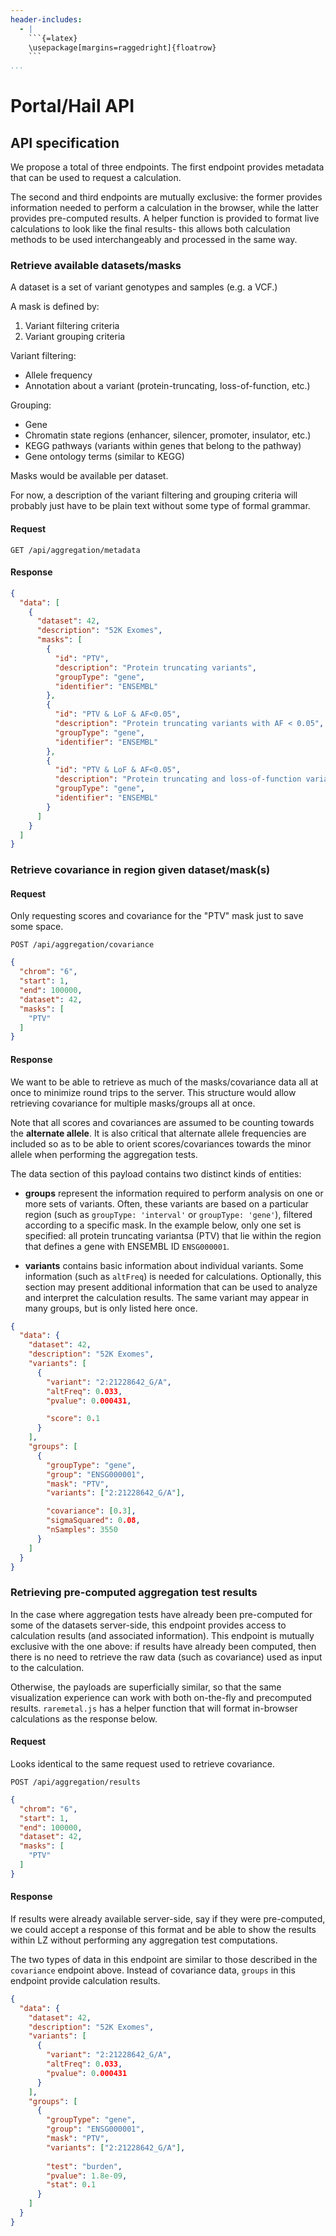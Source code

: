 ```yaml
---
header-includes:
  - |
    ```{=latex}
    \usepackage[margins=raggedright]{floatrow}
    ```
...
```


# Portal/Hail API

## API specification

We propose a total of three endpoints. The first endpoint provides metadata that can be used to request a calculation.

The second and third endpoints are mutually exclusive: the former provides information needed to perform a calculation 
in the browser, while the latter provides pre-computed results.  A helper function is provided to format live 
calculations to look like the final results- this allows both calculation methods to be used interchangeably and 
processed in the same way.

### Retrieve available datasets/masks

A dataset is a set of variant genotypes and samples (e.g. a VCF.) 

A mask is defined by:

1. Variant filtering criteria
2. Variant grouping criteria

Variant filtering:

* Allele frequency
* Annotation about a variant (protein-truncating, loss-of-function, etc.)

Grouping:

* Gene
* Chromatin state regions (enhancer, silencer, promoter, insulator, etc.)
* KEGG pathways (variants within genes that belong to the pathway)
* Gene ontology terms (similar to KEGG)

Masks would be available per dataset. 

For now, a description of the variant filtering and grouping criteria will probably just have to be plain text without some type of formal grammar. 

#### Request

`GET /api/aggregation/metadata`

#### Response

```json
{
  "data": [
    {
      "dataset": 42,
      "description": "52K Exomes",
      "masks": [
        {
          "id": "PTV",
          "description": "Protein truncating variants",
          "groupType": "gene",
          "identifier": "ENSEMBL"
        },
        {
          "id": "PTV & LoF & AF<0.05",
          "description": "Protein truncating variants with AF < 0.05",
          "groupType": "gene",
          "identifier": "ENSEMBL"
        },
        {
          "id": "PTV & LoF & AF<0.05",
          "description": "Protein truncating and loss-of-function variants with AF < 0.05",
          "groupType": "gene",
          "identifier": "ENSEMBL"
        }
      ]
    }
  ]
}
```

### Retrieve covariance in region given dataset/mask(s)

#### Request

Only requesting scores and covariance for the "PTV" mask just to save some space.

`POST /api/aggregation/covariance`

```json
{
  "chrom": "6",
  "start": 1,
  "end": 100000,
  "dataset": 42,
  "masks": [
    "PTV"
  ]
}
```

#### Response

We want to be able to retrieve as much of the masks/covariance data all at once to minimize round trips to the server. 
This structure would allow retrieving covariance for multiple masks/groups all at once.

Note that all scores and covariances are assumed to be counting towards the **alternate allele**. It is also critical 
that alternate allele frequencies are included so as to be able to orient scores/covariances towards 
the minor allele when performing the aggregation tests. 

The data section of this payload contains two distinct kinds of entities:

- **groups** represent the information required to perform analysis on one or more sets of variants. Often, these 
variants are based on a particular region (such as `groupType: 'interval'` or `groupType: 'gene'`), 
filtered according to a specific mask. In the example below, only one set is specified: all protein 
truncating variantsa (PTV) that lie within the region that defines a gene with ENSEMBL ID `ENSG000001`.
 
- **variants** contains basic information about individual variants. Some information (such as `altFreq`) is needed 
for calculations. Optionally, this section may present additional information that can be used to analyze and 
interpret the calculation results. The same variant may appear in many groups, but is only listed here once.

```json
{
  "data": {
    "dataset": 42,
    "description": "52K Exomes",
    "variants": [
      {
        "variant": "2:21228642_G/A",
        "altFreq": 0.033,
        "pvalue": 0.000431,

        "score": 0.1
      }
    ],
    "groups": [
      {
        "groupType": "gene",
        "group": "ENSG000001",
        "mask": "PTV",
        "variants": ["2:21228642_G/A"],

        "covariance": [0.3],
        "sigmaSquared": 0.08,
        "nSamples": 3550
      }
    ]
  }
}
```

### Retrieving pre-computed aggregation test results

In the case where aggregation tests have already been pre-computed for some of the datasets server-side, this endpoint
provides access to calculation results (and associated information). This endpoint is mutually exclusive with the one
above: if results have already been computed, then there is no need to retrieve the raw data (such as covariance) used 
as input to the calculation.

Otherwise, the payloads are superficially similar, so that the same visualization experience can work with both 
on-the-fly and precomputed results. `raremetal.js` has a helper function that will format in-browser calculations 
as the response below.
 

#### Request

Looks identical to the same request used to retrieve covariance.

`POST /api/aggregation/results`

```json
{
  "chrom": "6",
  "start": 1,
  "end": 100000,
  "dataset": 42,
  "masks": [
    "PTV"
  ]
}
```

#### Response

If results were already available server-side, say if they were pre-computed, we could accept a response of this 
format and be able to show the results within LZ without performing any aggregation test computations. 

The two types of data in this endpoint are similar to those described in the `covariance` endpoint above. Instead of 
covariance data, `groups` in this endpoint provide calculation results.

```json
{
  "data": {
    "dataset": 42,
    "description": "52K Exomes",
    "variants": [
      {
        "variant": "2:21228642_G/A",
        "altFreq": 0.033,
        "pvalue": 0.000431
      }
    ],
    "groups": [
      {
        "groupType": "gene",
        "group": "ENSG000001",
        "mask": "PTV",
        "variants": ["2:21228642_G/A"],
        
        "test": "burden",
        "pvalue": 1.8e-09,
        "stat": 0.1        
      }
    ]
  }
}
```
